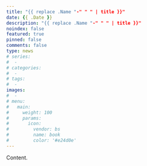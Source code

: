 ```yaml
---
title: "{{ replace .Name "-" " " | title }}"
date: {{ .Date }}
description: "{{ replace .Name "-" " " | title }}"
noindex: false
featured: true
pinned: false
comments: false
type: news
# series:
#  - 
# categories:
#  - 
# tags:
#  - 
images:
#  - 
# menu:
#   main:
#     weight: 100
#     params:
#       icon:
#         vendor: bs
#         name: book
#         color: '#e24d0e'
---
```


Content.
